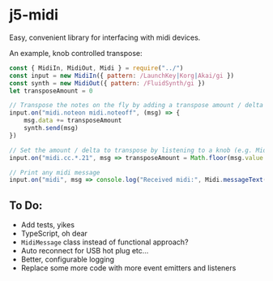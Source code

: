 # j5-midi

Easy, convenient library for interfacing with midi devices.

An example, knob controlled transpose:
```javascript
const { MidiIn, MidiOut, Midi } = require("../")
const input = new MidiIn({ pattern: /LaunchKey|Korg|Akai/gi })
const synth = new MidiOut({ pattern: /FluidSynth/gi })
let transposeAmount = 0

// Transpose the notes on the fly by adding a transpose amount / delta
input.on("midi.noteon midi.noteoff", (msg) => {
    msg.data += transposeAmount
    synth.send(msg)
})

// Set the amount / delta to transpose by listening to a knob (e.g. Midi CC 21)
input.on("midi.cc.*.21", msg => transposeAmount = Math.floor(msg.value / 11))

// Print any midi message
input.on("midi", msg => console.log("Received midi:", Midi.messageText(msg)))
```

## To Do:
- Add tests, yikes
- TypeScript, oh dear
- `MidiMessage` class instead of functional approach?
- Auto reconnect for USB hot plug etc...
- Better, configurable logging
- Replace some more code with more event emitters and listeners